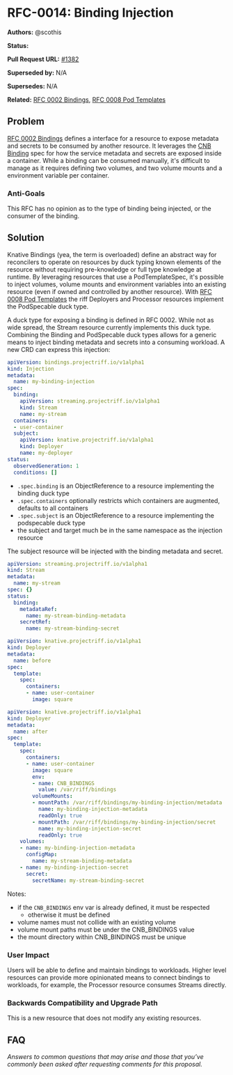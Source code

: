 # RFC-0014: Binding Injection

**Authors:** @scothis

**Status:**

**Pull Request URL:** [#1382](https://github.com/projectriff/riff/pull/1382)

**Superseded by:** N/A

**Supersedes:** N/A

**Related:** [RFC 0002 Bindings](./rfc-0002-bindings.md), [RFC 0008 Pod Templates](./rfc-0008-pod-templates.md)


## Problem

[RFC 0002 Bindings](./rfc-0002-bindings.md) defines a interface for a resource to expose metadata and secrets to be consumed by another resource. It leverages the [CNB Binding](https://github.com/buildpack/spec/blob/master/extensions/bindings.md) spec for how the service metadata and secrets are exposed inside a container. While a binding can be consumed manually, it's difficult to manage as it requires defining two volumes, and two volume mounts and a environment variable per container.

### Anti-Goals

This RFC has no opinion as to the type of binding being injected, or the consumer of the binding.

## Solution

Knative Bindings (yea, the term is overloaded) define an abstract way for reconcilers to operate on resources by duck typing known elements of the resource without requiring pre-knowledge or full type knowledge at runtime. By leveraging resources that use a PodTemplateSpec, it's possible to inject volumes, volume mounts and environment variables into an existing resource (even if owned and controlled by another resource). With [RFC 0008 Pod Templates](./rfc-0008-pod-templates.md) the riff Deployers and Processor resources implement the PodSpecable duck type.

A duck type for exposing a binding is defined in RFC 0002. While not as wide spread, the Stream resource currently implements this duck type. Combining the Binding and PodSpecable duck types allows for a generic means to inject binding metadata and secrets into a consuming workload. A new CRD can express this injection:

```yaml
apiVersion: bindings.projectriff.io/v1alpha1
kind: Injection
metadata:
  name: my-binding-injection
spec:
  binding:
    apiVersion: streaming.projectriff.io/v1alpha1
    kind: Stream
    name: my-stream
  containers:
  - user-container
  subject:
    apiVersion: knative.projectriff.io/v1alpha1
    kind: Deployer
    name: my-deployer
status:
  observedGeneration: 1
  conditions: []
```

- `.spec.binding` is an ObjectReference to a resource implementing the binding duck type
- `.spec.containers` optionally restricts which containers are augmented, defaults to all containers
- `.spec.subject` is an ObjectReference to a resource implementing the podspecable duck type
- the subject and target much be in the same namespace as the injection resource

The subject resource will be injected with the binding metadata and secret.

```yaml
apiVersion: streaming.projectriff.io/v1alpha1
kind: Stream
metadata:
  name: my-stream
spec: {}
status:
  binding:
    metadataRef:
      name: my-stream-binding-metadata
    secretRef:
      name: my-stream-binding-secret
```

```yaml
apiVersion: knative.projectriff.io/v1alpha1
kind: Deployer
metadata:
  name: before
spec:
  template:
    spec:
      containers:
      - name: user-container
        image: square
```

```yaml
apiVersion: knative.projectriff.io/v1alpha1
kind: Deployer
metadata:
  name: after
spec:
  template:
    spec:
      containers:
      - name: user-container
        image: square
        env:
        - name: CNB_BINDINGS
          value: /var/riff/bindings
        volumeMounts:
        - mountPath: /var/riff/bindings/my-binding-injection/metadata
          name: my-binding-injection-metadata
          readOnly: true
        - mountPath: /var/riff/bindings/my-binding-injection/secret
          name: my-binding-injection-secret
          readOnly: true
    volumes:
    - name: my-binding-injection-metadata
      configMap:
        name: my-stream-binding-metadata
    - name: my-binding-injection-secret
      secret:
        secretName: my-stream-binding-secret
```

Notes:
- if the `CNB_BINDINGS` env var is already defined, it must be respected
  - otherwise it must be defined
- volume names must not collide with an existing volume
- volume mount paths must be under the CNB_BINDINGS value
- the mount directory within CNB_BINDINGS must be unique

### User Impact

Users will be able to define and maintain bindings to workloads. Higher level resources can provide more opinionated means to connect bindings to workloads, for example, the Processor resource consumes Streams directly.

### Backwards Compatibility and Upgrade Path

This is a new resource that does not modify any existing resources.

## FAQ
*Answers to common questions that may arise and those that you’ve commonly been asked after requesting comments for this proposal.*
